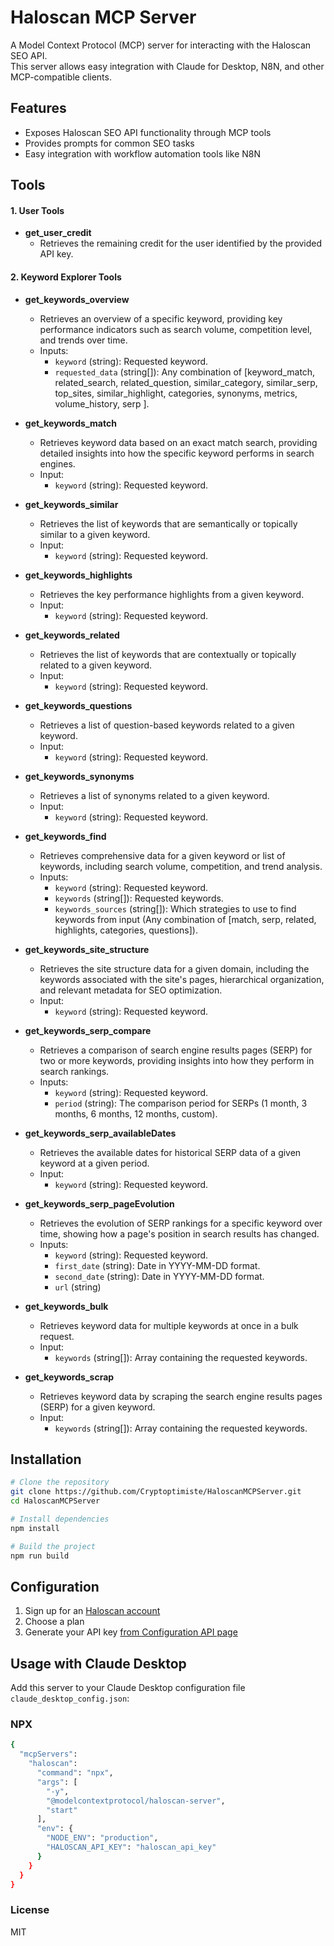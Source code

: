 # Haloscan MCP Server

A Model Context Protocol (MCP) server for interacting with the Haloscan SEO API.  
This server allows easy integration with Claude for Desktop, N8N, and other MCP-compatible clients.



## Features

- Exposes Haloscan SEO API functionality through MCP tools
- Provides prompts for common SEO tasks
- Easy integration with workflow automation tools like N8N


## Tools

#### 1. User Tools

  - **get_user_credit**<br>
    - Retrieves the remaining credit for the user identified by the provided API key.<br>

#### 2. Keyword Explorer Tools
  - **get_keywords_overview**<br>
    - Retrieves an overview of a specific keyword, providing key performance indicators such as search volume, competition level, and trends over time.<br>
    - Inputs:<br>
        - `keyword` (string): Requested keyword.<br>
        - `requested_data` (string[]): Any combination of [keyword_match, related_search, related_question, similar_category, similar_serp, top_sites, similar_highlight, categories, synonyms, metrics, volume_history, serp ].<br>

  - **get_keywords_match**<br>
    - Retrieves keyword data based on an exact match search, providing detailed insights into how the specific keyword performs in search engines.<br>
    - Input:<br>
        - `keyword` (string): Requested keyword.<br>

  - **get_keywords_similar**<br>
    - Retrieves the list of keywords that are semantically or topically similar to a given keyword.<br>
    - Input:<br>
        - `keyword` (string): Requested keyword.<br>

  - **get_keywords_highlights**<br>
    - Retrieves the key performance highlights from a given keyword.<br>
    - Input:<br>
        - `keyword` (string): Requested keyword.<br>

  - **get_keywords_related**<br>
    - Retrieves the list of keywords that are contextually or topically related to a given keyword.<br>
    - Input:<br>
        - `keyword` (string): Requested keyword.<br>

  - **get_keywords_questions**<br>
    - Retrieves a list of question-based keywords related to a given keyword.<br>
    - Input:<br>
        - `keyword` (string): Requested keyword.<br>

  - **get_keywords_synonyms**<br>
    - Retrieves a list of synonyms related to a given keyword.<br>
    - Input:<br>
        - `keyword` (string): Requested keyword.<br>

  - **get_keywords_find**<br>
    - Retrieves comprehensive data for a given keyword or list of keywords, including search volume, competition, and trend analysis.<br>
    - Inputs:<br>
        - `keyword` (string): Requested keyword.<br>
        - `keywords` (string[]): Requested keywords.<br>
        - `keywords_sources` (string[]): Which strategies to use to find keywords from input (Any combination of [match, serp, related, highlights, categories, questions]).<br>

  - **get_keywords_site_structure**<br>
    - Retrieves the site structure data for a given domain, including the keywords associated with the site's pages, hierarchical organization, and relevant metadata for SEO optimization.<br>
    - Input:<br> 
        - `keyword` (string): Requested keyword.<br>

  - **get_keywords_serp_compare**<br>
    - Retrieves a comparison of search engine results pages (SERP) for two or more keywords, providing insights into how they perform in search rankings.<br>
    - Inputs:<br>
        - `keyword` (string): Requested keyword.<br>
        - `period` (string): The comparison period for SERPs (1 month, 3 months, 6 months, 12 months, custom).<br>

  - **get_keywords_serp_availableDates**<br>
    - Retrieves the available dates for historical SERP data of a given keyword at a given period.<br>
    - Input:<br> 
        - `keyword` (string): Requested keyword.<br>

  - **get_keywords_serp_pageEvolution**<br>
    - Retrieves the evolution of SERP rankings for a specific keyword over time, showing how a page's position in search results has changed.<br>
    - Inputs:<br>
        - `keyword` (string): Requested keyword.<br>
        - `first_date` (string): Date in YYYY-MM-DD format.<br>
        - `second_date` (string): Date in YYYY-MM-DD format.<br>
        - `url` (string)<br>

  - **get_keywords_bulk**<br>
    - Retrieves keyword data for multiple keywords at once in a bulk request.<br>
    - Input:<br> 
        - `keywords` (string[]): Array containing the requested keywords.<br>

  - **get_keywords_scrap**<br>
    - Retrieves keyword data by scraping the search engine results pages (SERP) for a given keyword.<br>
    - Input:<br>
        - `keywords` (string[]): Array containing the requested keywords.<br>


## Installation

```bash
# Clone the repository
git clone https://github.com/Cryptoptimiste/HaloscanMCPServer.git
cd HaloscanMCPServer

# Install dependencies
npm install

# Build the project
npm run build
```

## Configuration
1. Sign up for an [Haloscan account](https://tool.haloscan.com/sign-up)
2. Choose a plan
3. Generate your API key [from Configuration API page](https://tool.haloscan.com/user/api)

## Usage with Claude Desktop

Add this server to your Claude Desktop configuration file `claude_desktop_config.json`:

### NPX
```bash
{
  "mcpServers": 
    "haloscan": 
      "command": "npx",
      "args": [
        "-y",
        "@modelcontextprotocol/haloscan-server",
        "start"  
      ],
      "env": {
        "NODE_ENV": "production",
        "HALOSCAN_API_KEY": "haloscan_api_key"
      }
    }
  }
}
```

### License
MIT
